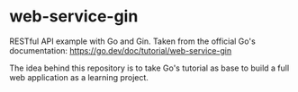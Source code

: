 # web-service-gin
RESTful API example with Go and Gin. Taken from the official Go's documentation: https://go.dev/doc/tutorial/web-service-gin 

The idea behind this repository is to take Go's tutorial as base to build a full web application as a learning project.